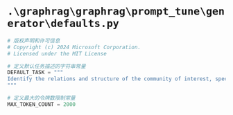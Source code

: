 # `.\graphrag\graphrag\prompt_tune\generator\defaults.py`

```py
# 版权声明和许可信息
# Copyright (c) 2024 Microsoft Corporation.
# Licensed under the MIT License

# 定义默认任务描述的字符串常量
DEFAULT_TASK = """
Identify the relations and structure of the community of interest, specifically within the {domain} domain.
"""

# 定义最大的令牌数限制常量
MAX_TOKEN_COUNT = 2000
```